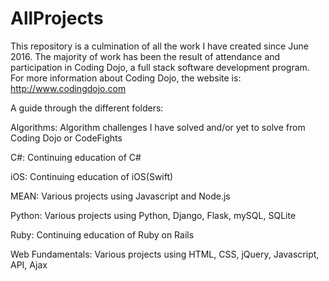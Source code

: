 # AllProjects

This repository is a culmination of all the work I have created since June 2016.  The majority of work has been the result of attendance and participation in Coding Dojo, a full stack software development program.  For more information about Coding Dojo, the website is: http://www.codingdojo.com

A guide through the different folders:

Algorithms: 
Algorithm challenges I have solved and/or yet to solve from Coding Dojo or CodeFights

C#: 
Continuing education of C#

iOS:
Continuing education of iOS(Swift)

MEAN: 
Various projects using Javascript and Node.js

Python: 
Various projects using Python, Django, Flask, mySQL, SQLite

Ruby: 
Continuing education of Ruby on Rails

Web Fundamentals: 
Various projects using HTML, CSS, jQuery, Javascript, API, Ajax
